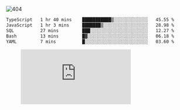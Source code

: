 ![404](https://user-images.githubusercontent.com/378023/89412096-6f759d80-d761-11ea-8c57-84b30ef3f2b1.png)

<!--START_SECTION:waka-->

```txt
TypeScript   1 hr 40 mins    ███████████▒░░░░░░░░░░░░░   45.55 %
JavaScript   1 hr 3 mins     ███████▒░░░░░░░░░░░░░░░░░   28.98 %
SQL          27 mins         ███░░░░░░░░░░░░░░░░░░░░░░   12.27 %
Bash         13 mins         █▓░░░░░░░░░░░░░░░░░░░░░░░   06.18 %
YAML         7 mins          █░░░░░░░░░░░░░░░░░░░░░░░░   03.60 %
```

<!--END_SECTION:waka-->
<figure><embed src="https://wakatime.com/share/@018b853e-267a-435d-a858-33e2b098b9d7/f3c3aa68-553a-4373-a9f9-2d456f62f780.svg"></embed></figure>
